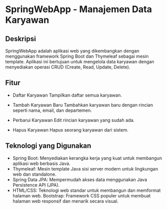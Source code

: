 # SpringWebApp - Manajemen Data Karyawan

## Deskripsi
SpringWebApp adalah aplikasi web yang dikembangkan dengan menggunakan framework Spring Boot dan Thymeleaf sebagai mesin template. Aplikasi ini bertujuan untuk mengelola data karyawan dengan menyediakan operasi CRUD (Create, Read, Update, Delete).

## Fitur
- Daftar Karyawan
Tampilkan daftar semua karyawan.

- Tambah Karyawan Baru
Tambahkan karyawan baru dengan rincian seperti nama, email, dan departemen.

- Perbarui Karyawan
Edit rincian karyawan yang sudah ada.

- Hapus Karyawan
Hapus seorang karyawan dari sistem.

## Teknologi yang Digunakan
- Spring Boot: Menyediakan kerangka kerja yang kuat untuk membangun aplikasi web berbasis Java.
- Thymeleaf: Mesin template Java sisi server modern untuk lingkungan web dan standalone.
- Spring Data JPA: Mempermudah akses data menggunakan Java Persistence API (JPA).
- HTML/CSS: Teknologi web standar untuk membangun dan memformat halaman web.
Bootstrap: Framework CSS populer untuk membuat halaman web responsif dan menarik secara visual.
